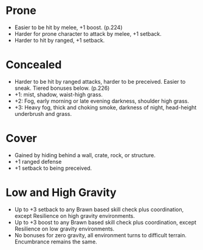 # Prone
- Easier to be hit by melee, +1 boost. (p.224)
- Harder for prone character to attack by melee, +1 setback.
- Harder to hit by ranged, +1 setback.

# Concealed
- Harder to be hit by ranged attacks, harder to be preceived. Easier to sneak. Tiered bonuses below. (p.226)
- +1: mist, shadow, waist-high grass.
- +2: Fog, early morning or late evening darkness, shoulder high grass.
- +3: Heavy fog, thick and choking smoke, darkness of night, head-height underbrush and grass.

# Cover
- Gained by hiding behind a wall, crate, rock, or structure.
- +1 ranged defense
- +1 setback to being preceived.

# Low and High Gravity
- Up to +3 setback to any Brawn based skill check plus coordination, except Resilience on high gravity environments.
- Up to +3 boost to any Brawn based skill check plus coordination, except Resilience on low gravity environments.
- No bonuses for zero gravity, all environment turns to difficult terrain. Encumbrance remains the same.